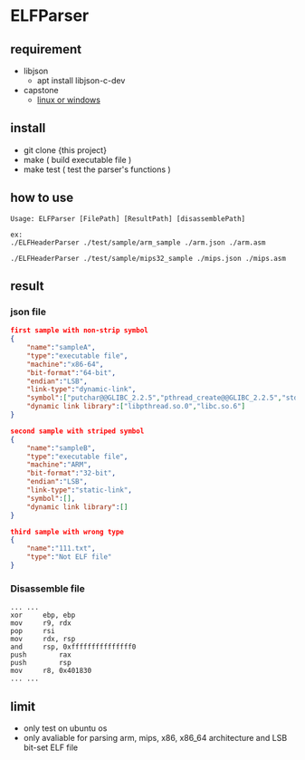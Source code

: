 # ELFParser

## requirement
- libjson
    - apt install libjson-c-dev
- capstone
    - [linux or windows](http://s4.ce.sharif.edu/blog/2019/01/17/capstone/)

## install
- git clone {this project}
- make ( build executable file )
- make test ( test the parser's functions )

## how to use
```
Usage: ELFParser [FilePath] [ResultPath] [disassemblePath]

ex: 
./ELFHeaderParser ./test/sample/arm_sample ./arm.json ./arm.asm

./ELFHeaderParser ./test/sample/mips32_sample ./mips.json ./mips.asm
```
## result

### json file
``` json
first sample with non-strip symbol
{
    "name":"sampleA",
    "type":"executable file",
    "machine":"x86-64",
    "bit-format":"64-bit",
    "endian":"LSB",
    "link-type":"dynamic-link",
    "symbol":["putchar@@GLIBC_2.2.5","pthread_create@@GLIBC_2.2.5","stdout@@GLIBC_2.2.5","puts@@GLIBC_2.2.5","inet_ntoa@@GLIBC_2.2.5","fclose@@GLIBC_2.2.5","htons@@GLIBC_2.2.5","printf@@GLIBC_2.2.5","htonl@@GLIBC_2.2.5","memset@@GLIBC_2.2.5","sendto@@GLIBC_2.2.5","close@@GLIBC_2.2.5","inet_addr@@GLIBC_2.2.5","signal@@GLIBC_2.2.5","fprintf@@GLIBC_2.2.5","malloc@@GLIBC_2.2.5","fflush@@GLIBC_2.2.5","recvfrom@@GLIBC_2.2.5","ntohs@@GLIBC_2.2.5","fopen@@GLIBC_2.2.5","perror@@GLIBC_2.2.5","bzero@@GLIBC_2.2.5","atoi@@GLIBC_2.2.5","sprintf@@GLIBC_2.2.5","exit@@GLIBC_2.2.5","fwrite@@GLIBC_2.2.5","ntohl@@GLIBC_2.2.5","sleep@@GLIBC_2.2.5","stderr@@GLIBC_2.2.5","socket@@GLIBC_2.2.5"],
    "dynamic link library":["libpthread.so.0","libc.so.6"]
}

second sample with striped symbol
{
    "name":"sampleB",
    "type":"executable file",
    "machine":"ARM",
    "bit-format":"32-bit",
    "endian":"LSB",
    "link-type":"static-link",
    "symbol":[],
    "dynamic link library":[]
}

third sample with wrong type
{
    "name":"111.txt",
    "type":"Not ELF file"
}
```
### Disassemble file
```
... ...
xor		ebp, ebp
mov		r9, rdx
pop		rsi
mov		rdx, rsp
and		rsp, 0xfffffffffffffff0
push		rax
push		rsp
mov		r8, 0x401830
... ...
```


## limit
- only test on ubuntu os
- only avaliable for parsing arm, mips, x86, x86_64 architecture and LSB bit-set ELF file
